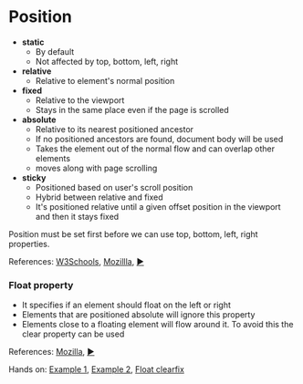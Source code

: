 # Position

- **static**
    - By default
    - Not affected by top, bottom, left, right
- **relative**
    - Relative to element's normal position
- **fixed**
    - Relative to the viewport
    - Stays in the same place even if the page is scrolled
- **absolute**
    - Relative to its nearest positioned ancestor
    - If no positioned ancestors are found, document body will be used
    - Takes the element out of the normal flow and can overlap other elements
    - moves along with page scrolling
- **sticky**
    - Positioned based on user's scroll position
    - Hybrid between relative and fixed
    - It's positioned relative until a given offset position in the viewport and then it stays fixed

Position must be set first before we can use top, bottom, left, right properties.

References: [W3Schools](https://www.w3schools.com/css/css_positioning.asp), 
[Mozillla](https://developer.mozilla.org/en-US/docs/Web/CSS/position),
[:arrow_forward:](https://www.youtube.com/watch?v=jx5jmI0UlXU&ab_channel=WebDevSimplified)

### Float property

- It specifies if an element should float on the left or right
- Elements that are positioned absolute will ignore this property
- Elements close to a floating element will flow around it. To avoid this the clear property can be used

References: [Mozilla](https://developer.mozilla.org/en-US/docs/Learn/CSS/CSS_layout/Floats), 
[:arrow_forward:](https://www.youtube.com/watch?v=LrdkRMZhgZg)

Hands on: [Example 1](https://stackblitz.com/edit/web-platform-d28us6?file=styles.css), [Example 2](https://stackblitz.com/edit/web-platform-ftogmz?file=styles.css), [Float clearfix](https://stackblitz.com/edit/web-platform-zfmawu?file=styles.css)
